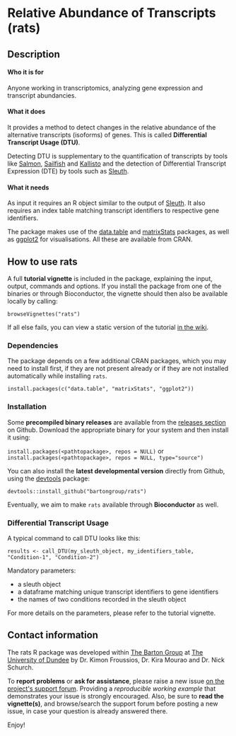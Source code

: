 # Relative Abundance of Transcripts (rats)

## Description

#### Who it is for

Anyone working in transcriptomics, analyzing gene expression and transcript abundancies.

#### What it does

It provides a method to detect changes in the relative abundance of the alternative transcripts (isoforms) of genes. 
This is called **Differential Transcript Usage (DTU)**.  

Detecting DTU is supplementary to the quantification of transcripts by tools like [Salmon](http://combine-lab.github.io/salmon/), 
[Sailfish](http://www.cs.cmu.edu/~ckingsf/software/sailfish/) and [Kallisto](http://pachterlab.github.io/kallisto/) and the detection 
of Differential Transcript Expression (DTE) by tools such as [Sleuth](http://pachterlab.github.io/sleuth/).

#### What it needs

As input it requires an R object similar to the output of [Sleuth](http://pachterlab.github.io/sleuth/). It also requires an index 
table matching transcript identifiers to respective gene identifiers.  

The package makes use of the [data.table](https://cran.r-project.org/web/packages/data.table/index.html) and 
[matrixStats](https://cran.r-project.org/web/packages/matrixStats/index.html) packages, as well as 
[ggplot2](https://cran.r-project.org/web/packages/ggplot2/index.html) for visualisations. All these are
available from CRAN.


## How to use rats


A full **tutorial vignette** is included in the package, explaining the input, output, commands and options. 
If you install the package from one of the binaries or through Bioconductor, the vignette should then also be 
available locally by calling:

`browseVignettes("rats")`

If all else fails, you can view a static version of the tutorial [in the wiki](https://github.com/bartongroup/Rats/wiki).


### Dependencies

The package depends on a few additional CRAN packages, which you may need to install first, 
if they are not present already or if they are not installed automatically while installing `rats`.

`install.packages(c("data.table", "matrixStats", "ggplot2"))`


### Installation

Some **precompiled binary releases** are available from the [releases section](https://github.com/bartongroup/Rats/releases) on Github.
Download the appropriate binary for your system and then install it using:

`install.packages(<pathtopackage>, repos = NULL)` or
`install.packages(<pathtopackage>, repos = NULL, type="source")`

You can also install the **latest developmental version** directly from Github, using the [devtools](https://www.rstudio.com/products/rpackages/devtools/) package:

`devtools::install_github("bartongroup/rats")`

Eventually, we aim to make `rats` available through **Bioconductor** as well.


### Differential Transcript Usage

A typical command to call DTU looks like this:

`results <- call_DTU(my_sleuth_object, my_identifiers_table, "Condition-1", "Condition-2")`

Mandatory parameters:

* a sleuth object
* a dataframe matching unique transcript identifiers to gene identifiers
* the names of two conditions recorded in the sleuth object

For more details on the parameters, please refer to the tutorial vignette.


## Contact information

The rats R package was developed within [The Barton Group](http://www.compbio.dundee.ac.uk) at [The University of Dundee](http://www.dundee.ac.uk)
by Dr. Kimon Froussios, Dr. Kira Mourao and Dr. Nick Schurch.

To **report problems** or **ask for assistance**, please raise a new issue [on the project's support forum](https://github.com/bartongroup/Rats/issues).
Providing a *reproducible working example* that demonstrates your issue is strongly encouraged. Also, be sure to **read the vignette(s)**, and browse/search
the support forum before posting a new issue, in case your question is already answered there.

Enjoy!